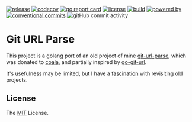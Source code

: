 [![release](https://img.shields.io/github/release/retr0h/git-url-parse.svg?style=for-the-badge)](https://github.com/retr0h/git-url-parse/releases/latest)
[![codecov](https://img.shields.io/codecov/c/github/retr0h/git-url-parse?token=clAMnFQCEQ&style=for-the-badge)](https://codecov.io/gh/retr0h/git-url-parse)
[![go report card](https://goreportcard.com/badge/github.com/retr0h/git-url-parse?style=for-the-badge)](https://goreportcard.com/report/github.com/retr0h/git-url-parse)
[![license](https://img.shields.io/badge/license-MIT-brightgreen.svg?style=for-the-badge)](LICENSE)
[![build](https://img.shields.io/github/actions/workflow/status/retr0h/git-url-parse/go.yml?style=for-the-badge)](https://github.com/retr0h/git-url-parse/actions/workflows/go.yml)
[![powered by](https://img.shields.io/badge/powered%20by-goreleaser-green.svg?style=for-the-badge)](https://github.com/goreleaser)
[![conventional commits](https://img.shields.io/badge/Conventional%20Commits-1.0.0-yellow.svg?style=for-the-badge)](https://conventionalcommits.org)
![gitHub commit activity](https://img.shields.io/github/commit-activity/m/retr0h/git-url-parse?style=for-the-badge)

# Git URL Parse

This project is a golang port of an old project of mine [git-url-parse][],
which was donated to [coala][], and partially inspired by [go-git-url][].

It's usefulness may be limited, but I have a [fascination][] with revisiting
old projects.

[git-url-parse]: https://github.com/coala/git-url-parse
[coala]: https://coala.io/#/home?lang=Python
[fascination]: https://retr0h.github.io/gilt/
[go-git-url]: https://github.com/kubescape/go-git-url/tree/master

## License

The [MIT][] License.

[MIT]: LICENSE
